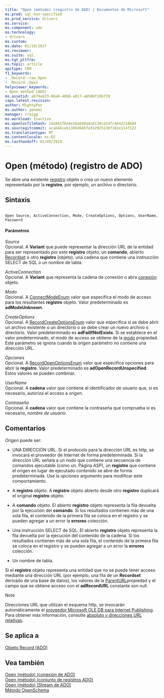 ```yaml
---
title: "Open (método) (registro de ADO) | Documentos de Microsoft"
ms.prod: sql-non-specified
ms.prod_service: drivers
ms.service: 
ms.component: ado
ms.technology:
- drivers
ms.custom: 
ms.date: 01/19/2017
ms.reviewer: 
ms.suite: sql
ms.tgt_pltfrm: 
ms.topic: article
apitype: COM
f1_keywords:
- _Record::raw_Open
- _Record::Open
helpviewer_keywords:
- Open method [ADO]
ms.assetid: ab79a623-88a9-40b6-a017-a658bf19b778
caps.latest.revision: 
author: MightyPen
ms.author: genemi
manager: craigg
ms.workload: Inactive
ms.openlocfilehash: 1da941f0a4e16a649adc6139cd24fc4642218b84
ms.sourcegitcommit: acab4bcab1385d645fafe2925130f102e114f122
ms.translationtype: MT
ms.contentlocale: es-ES
ms.lasthandoff: 02/09/2018
---
```

# <a name="open-method-ado-record"></a>Open (método) (registro de ADO)
Se abre una existente [registro](../../../ado/reference/ado-api/record-object-ado.md) objeto o crea un nuevo elemento representado por la **registro**, por ejemplo, un archivo o directorio.  
  
## <a name="syntax"></a>Sintaxis  
  
```  
  
Open Source, ActiveConnection, Mode, CreateOptions, Options, UserName, Password  
```  
  
#### <a name="parameters"></a>Parámetros  
 *Source*  
 Opcional. A **Variant** que puede representar la dirección URL de la entidad para ser representado por este **registro** objeto, un **comando**, abierto [Recordset](../../../ado/reference/ado-api/recordset-object-ado.md) o otro **registro** (objeto), una cadena que contiene una instrucción SELECT de SQL o un nombre de tabla.  
  
 *ActiveConnection*  
 Opcional. A **Variant** que representa la cadena de conexión o abra [conexión](../../../ado/reference/ado-api/connection-object-ado.md) objeto.  
  
 *Modo*  
 Opcional. A [ConnectModeEnum](../../../ado/reference/ado-api/connectmodeenum.md) valor que especifica el modo de acceso para los resultantes **registro** objeto. Valor predeterminado es **adModeUnknown**.  
  
 *CreateOptions*  
 Opcional. A [RecordCreateOptionsEnum](../../../ado/reference/ado-api/recordcreateoptionsenum.md) valor que especifica si se debe abrir un archivo existente o un directorio o se debe crear un nuevo archivo o directorio. Valor predeterminado es **adFailIfNotExists**. Si se establece en el valor predeterminado, el modo de acceso se obtiene de la [modo](../../../ado/reference/ado-api/mode-property-ado.md) propiedad. Este parámetro se ignora cuando la *origen* parámetro no contiene una dirección URL.  
  
 *Opciones*  
 Opcional. A [RecordOpenOptionsEnum](../../../ado/reference/ado-api/recordopenoptionsenum.md) valor que especifica opciones para abrir la **registro**. Valor predeterminado es **adOpenRecordUnspecified**. Estos valores se pueden combinar.  
  
 *UserName*  
 Opcional. A **cadena** valor que contiene el identificador de usuario que, si es necesario, autoriza el acceso a *origen*.  
  
 *Contraseña*  
 Opcional. A **cadena** valor que contiene la contraseña que comprueba si es necesario, *nombre de usuario*.  
  
## <a name="remarks"></a>Comentarios  
 *Origen* puede ser:  
  
-   UNA DIRECCIÓN URL. Si el protocolo para la dirección URL es http, se invocará el proveedor de Internet de forma predeterminada. Si la dirección URL señala a un nodo que contiene una secuencia de comandos ejecutable (como un. Página ASP), un **registro** que contiene el origen en lugar de ejecutado contenido se abre de forma predeterminada. Use la *opciones* argumento para modificar este comportamiento.  
  
-   A **registro** objeto. A **registro** objeto abierto desde otro **registro** duplicará el original **registro** objeto.  
  
-   A **comando** objeto. El abierto **registro** objeto representa la fila devuelta por la ejecución del **comando**. Si los resultados contienen más de una sola fila, el contenido de la primera fila se coloca en el registro y se pueden agregar a un error la **errores** colección.  
  
-   Una instrucción SELECT de SQL. El abierto **registro** objeto representa la fila devuelta por la ejecución del contenido de la cadena. Si los resultados contienen más de una sola fila, el contenido de la primera fila se coloca en el registro y se pueden agregar a un error la **errores** colección.  
  
-   Un nombre de tabla.  
  
 Si el **registro** objeto representa una entidad que no se puede tener acceso mediante una dirección URL (por ejemplo, una fila de un **Recordset** derivado de una base de datos), los valores de la [ParentURL](../../../ado/reference/ado-api/parenturl-property-ado.md)propiedad y el campo que se obtiene acceso con el **adRecordURL** constante son null.  
  
> [!NOTE]
>  Direcciones URL que utilizan el esquema http, se invocarán automáticamente el [proveedor Microsoft OLE DB para Internet Publishing](../../../ado/guide/appendixes/microsoft-ole-db-provider-for-internet-publishing.md). Para obtener más información, consulte [absoluto y direcciones URL relativas](../../../ado/guide/data/absolute-and-relative-urls.md).  
  
## <a name="applies-to"></a>Se aplica a  
 [Objeto Record (ADO)](../../../ado/reference/ado-api/record-object-ado.md)  
  
## <a name="see-also"></a>Vea también  
 [Open (método) (conexión de ADO)](../../../ado/reference/ado-api/open-method-ado-connection.md)   
 [Open (método) (conjunto de registros ADO)](../../../ado/reference/ado-api/open-method-ado-recordset.md)   
 [Open (método) (Stream de ADO)](../../../ado/reference/ado-api/open-method-ado-stream.md)   
 [Método OpenSchema](../../../ado/reference/ado-api/openschema-method.md)
